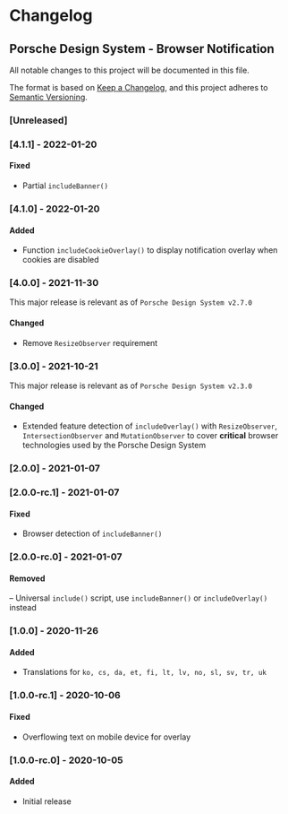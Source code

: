 # Changelog

## Porsche Design System - Browser Notification

All notable changes to this project will be documented in this file.

The format is based on [Keep a Changelog](https://keepachangelog.com/en/1.0.0/), and this project adheres to
[Semantic Versioning](https://semver.org/spec/v2.0.0.html).

### [Unreleased]

### [4.1.1] - 2022-01-20

#### Fixed

- Partial `includeBanner()`

### [4.1.0] - 2022-01-20

#### Added

- Function `includeCookieOverlay()` to display notification overlay when cookies are disabled

### [4.0.0] - 2021-11-30

This major release is relevant as of `Porsche Design System v2.7.0`

#### Changed

- Remove `ResizeObserver` requirement

### [3.0.0] - 2021-10-21

This major release is relevant as of `Porsche Design System v2.3.0`

#### Changed

- Extended feature detection of `includeOverlay()` with `ResizeObserver`, `IntersectionObserver` and `MutationObserver`
  to cover **critical** browser technologies used by the Porsche Design System

### [2.0.0] - 2021-01-07

### [2.0.0-rc.1] - 2021-01-07

#### Fixed

- Browser detection of `includeBanner()`

### [2.0.0-rc.0] - 2021-01-07

#### Removed

– Universal `include()` script, use `includeBanner()` or `includeOverlay()` instead

### [1.0.0] - 2020-11-26

#### Added

- Translations for `ko, cs, da, et, fi, lt, lv, no, sl, sv, tr, uk`

### [1.0.0-rc.1] - 2020-10-06

#### Fixed

- Overflowing text on mobile device for overlay

### [1.0.0-rc.0] - 2020-10-05

#### Added

- Initial release
